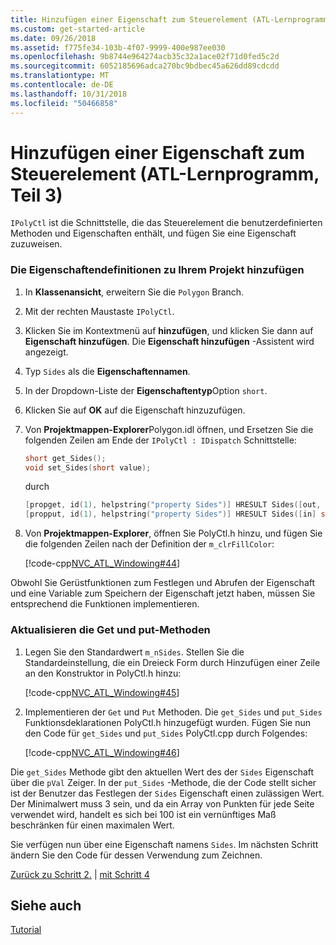 ```yaml
---
title: Hinzufügen einer Eigenschaft zum Steuerelement (ATL-Lernprogramm, Teil 3)
ms.custom: get-started-article
ms.date: 09/26/2018
ms.assetid: f775fe34-103b-4f07-9999-400e987ee030
ms.openlocfilehash: 9b8744e964274acb35c32a1ace02f71d0fed5c2d
ms.sourcegitcommit: 6052185696adca270bc9bdbec45a626dd89cdcdd
ms.translationtype: MT
ms.contentlocale: de-DE
ms.lasthandoff: 10/31/2018
ms.locfileid: "50466858"
---
```

# <a name="adding-a-property-to-the-control-atl-tutorial-part-3"></a>Hinzufügen einer Eigenschaft zum Steuerelement (ATL-Lernprogramm, Teil 3)

`IPolyCtl` ist die Schnittstelle, die das Steuerelement die benutzerdefinierten Methoden und Eigenschaften enthält, und fügen Sie eine Eigenschaft zuzuweisen.

### <a name="to-add-the-property-definitions-to-your-project"></a>Die Eigenschaftendefinitionen zu Ihrem Projekt hinzufügen

1. In **Klassenansicht**, erweitern Sie die `Polygon` Branch.

1. Mit der rechten Maustaste `IPolyCtl`.

1. Klicken Sie im Kontextmenü auf **hinzufügen**, und klicken Sie dann auf **Eigenschaft hinzufügen**. Die **Eigenschaft hinzufügen** -Assistent wird angezeigt.

1. Typ `Sides` als die **Eigenschaftennamen**.

1. In der Dropdown-Liste der **Eigenschaftentyp**Option `short`.

1. Klicken Sie auf **OK** auf die Eigenschaft hinzuzufügen.

1. Von **Projektmappen-Explorer**Polygon.idl öffnen, und Ersetzen Sie die folgenden Zeilen am Ende der `IPolyCtl : IDispatch` Schnittstelle:

    ```cpp
    short get_Sides();
    void set_Sides(short value);
    ```

    durch

    ```cpp
    [propget, id(1), helpstring("property Sides")] HRESULT Sides([out, retval] short *pVal);
    [propput, id(1), helpstring("property Sides")] HRESULT Sides([in] short newVal);
    ```

1. Von **Projektmappen-Explorer**, öffnen Sie PolyCtl.h hinzu, und fügen Sie die folgenden Zeilen nach der Definition der `m_clrFillColor`:

    [!code-cpp[NVC_ATL_Windowing#44](../atl/codesnippet/cpp/adding-a-property-to-the-control-atl-tutorial-part-3_1.h)]

Obwohl Sie Gerüstfunktionen zum Festlegen und Abrufen der Eigenschaft und eine Variable zum Speichern der Eigenschaft jetzt haben, müssen Sie entsprechend die Funktionen implementieren.

### <a name="to-update-the-get-and-put-methods"></a>Aktualisieren die Get und put-Methoden

1. Legen Sie den Standardwert `m_nSides`. Stellen Sie die Standardeinstellung, die ein Dreieck Form durch Hinzufügen einer Zeile an den Konstruktor in PolyCtl.h hinzu:

    [!code-cpp[NVC_ATL_Windowing#45](../atl/codesnippet/cpp/adding-a-property-to-the-control-atl-tutorial-part-3_2.h)]

1. Implementieren der `Get` und `Put` Methoden. Die `get_Sides` und `put_Sides` Funktionsdeklarationen PolyCtl.h hinzugefügt wurden. Fügen Sie nun den Code für `get_Sides` und `put_Sides` PolyCtl.cpp durch Folgendes:

    [!code-cpp[NVC_ATL_Windowing#46](../atl/codesnippet/cpp/adding-a-property-to-the-control-atl-tutorial-part-3_3.cpp)]

Die `get_Sides` Methode gibt den aktuellen Wert des der `Sides` Eigenschaft über die `pVal` Zeiger. In der `put_Sides` -Methode, die der Code stellt sicher ist der Benutzer das Festlegen der `Sides` Eigenschaft einen zulässigen Wert. Der Minimalwert muss 3 sein, und da ein Array von Punkten für jede Seite verwendet wird, handelt es sich bei 100 ist ein vernünftiges Maß beschränken für einen maximalen Wert.

Sie verfügen nun über eine Eigenschaft namens `Sides`. Im nächsten Schritt ändern Sie den Code für dessen Verwendung zum Zeichnen.

[Zurück zu Schritt 2.](../atl/adding-a-control-atl-tutorial-part-2.md) &#124; [mit Schritt 4](../atl/changing-the-drawing-code-atl-tutorial-part-4.md)

## <a name="see-also"></a>Siehe auch

[Tutorial](../atl/active-template-library-atl-tutorial.md)
